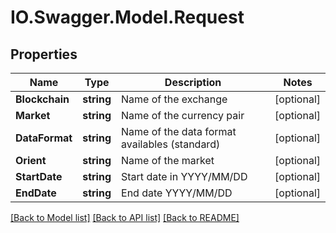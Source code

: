 # IO.Swagger.Model.Request
## Properties

Name | Type | Description | Notes
------------ | ------------- | ------------- | -------------
**Blockchain** | **string** | Name of the exchange | [optional] 
**Market** | **string** | Name of the currency pair | [optional] 
**DataFormat** | **string** | Name of the data format availables (standard) | [optional] 
**Orient** | **string** | Name of the market | [optional] 
**StartDate** | **string** | Start date in YYYY/MM/DD | [optional] 
**EndDate** | **string** | End date YYYY/MM/DD | [optional] 

[[Back to Model list]](../README.md#documentation-for-models) [[Back to API list]](../README.md#documentation-for-api-endpoints) [[Back to README]](../README.md)

